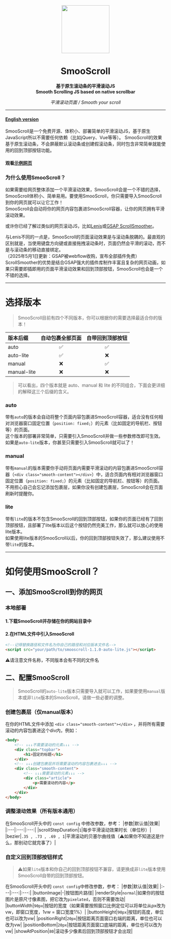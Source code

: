 <div align="center">
<a href="https://shuninyu.github.io/SmooScroll">
  <img src="https://ik.imagekit.io/shunin/SmooScroll/smooscroll-logo.svg" height="150px" />
</a>

# SmooScroll

**基于原生滚动条的平滑滚动JS**<br>**Smooth Scrolling JS based on native scrollbar**

*平滑滚动页面 / Smooth your scroll*
</div>

---
#### [English version](https://github.com/ShuninYu/SmooScroll/blob/main/docs/README-en.md)
SmooScroll是一个免费开源、体积小、部署简单的平滑滚动JS，基于原生JavaScript所以不需要任何依赖（比如jQuery、Vue等等）。
SmooScroll的效果基于原生滚动条，不会屏蔽默认滚动条或创建假滚动条，同时包含非常简单就能使用的回到顶部按钮功能。
#### 观看[示例网页](https://shuninyu.github.io/SmooScroll/)

### 为什么使用SmooScroll？
如果需要给网页整体添加一个平滑滚动效果，SmooScroll会是一个不错的选择，SmooScroll体积小、简单易用。要使用SmooScroll，你只需要导入SmooScroll到你的网页就可以让它工作！<br>SmooScroll会自动将你的网页内容包裹进SmooScroll容器，让你的网页拥有平滑滚动效果。

或许你已经了解过类似的网页滚动JS，比如[Lenis](https://github.com/darkroomengineering/lenis)或[GSAP ScrollSmoother](https://gsap.com/docs/v3/Plugins/ScrollSmoother/)。

与Lenis不同的一点是，SmooScroll的页面滚动效果是与滚动条脱耦的。最直观的区别就是，当使用键盘方向键或直接拖拽滚动条时，页面仍然会平滑的滚动，而不是与滚动条的移动直接绑定。<br>（2025年5月1日更新：GSAP被webflow收购，宣布全部插件免费）ScrollSmoother的优势是结合GSAP强大的插件库制作丰富且复杂的网页动画，如果只需要即插即用的页面平滑滚动效果和回到顶部按钮，SmooScroll也会是一个不错的选择。

---
# 选择版本
>SmooScroll目前有四个不同版本，你可以根据你的需要选择最适合你的版本！

|版本后缀|自动包裹全部页面|自带回到顶部按钮|
|:---|:---:|:---:|
|auto|✅|✅|
|auto-lite|✅|❌|
|manual|❌|✅|
|manual-lite|❌|❌|

>可以看出，四个版本就是 auto、manual 和 lite 的不同组合，下面会更详细的解释这三个后缀的含义。

### auto
带有```auto```的版本会自动将整个页面内容包裹进SmooScroll容器，适合没有任何相对浏览器窗口固定位置（```position: fixed;```）的元素（比如固定的导航栏、按钮等）的页面。<br>这个版本的部署非常简单，只需要引入SmooScroll并做一些参数修改即可生效。<br>如果是```auto-lite```版本，你甚至只需要引入SmooScroll就可以了！

### manual
带有```manual```的版本需要你手动将页面内需要平滑滚动的内容包裹进SmooScroll容器（```<div class="smooth-content"></div>```）中，适合页面内有相对浏览器窗口固定位置（```position: fixed;```）的元素（比如固定的导航栏、按钮等）的页面。<br>不用担心自己会忘记添加包裹层，如果你没有创建包裹层，SmooScroll会在页面刷新时提醒你。

### lite
带有```lite```的版本不包含SmooScroll的回到顶部按钮，如果你的页面已经有了回到顶部按钮，且部署了lite版本以后这个按钮仍然完美工作，那么就可以放心的使用lite版本。<br>如果使用lite版本的SmooScroll以后，你的回到顶部按钮失效了，那么建议使用不带```lite```的版本。

---
# 如何使用SmooScroll？
## 一、添加SmooScroll到你的网页
### 本地部署
#### 1.下载SmooScroll并存储在你的网站目录中
#### 2.在HTML文件中引入SmooScroll
```html
<!--记得替换路径和文件名为你自己的路径和对应版本文件名-->
<script src="your/path/to/smooscroll-1.1.0-auto-lite.js"></script>
```
⚠️请注意文件名称，不同版本会有不同的文件名
## 二、配置SmooScroll
>SmooScroll的```auto-lite```版本只需要导入就可以工作，如果要使用```manual```版本或非```lite```版本的SmooScroll，请做一些必要的调整。
### 创建包裹层（仅manual版本）
在你的HTML文件中添加 ```<div class="smooth-content"></div>``` ，并将所有需要滚动的内容包裹进这个div内，例如：
```html
<body>
    <!-- ↓↓↓不需要滚动的元素↓↓↓ -->
    <div class="topbar">
        <h1>固定的标题</h1>
    </div>
    <!-- ↓↓↓创建包裹层并将需要滚动的内容包裹进去↓↓↓ -->
    <div class="smooth-content">
        <!-- ↓↓↓需要滚动的元素↓↓↓ -->
        <div class="article">
            <p>需要滚动的内容</p>
        </div>
    </div>
</body>
```
### 调整滚动效果（所有版本通用）
在SmooScroll开头中的 ```const config``` 中修改参数，参考：
|参数|默认值|效果|
|:---|:---:|:---:|
|scrollStepDuration|```1```|每步平滑滚动效果时长（单位秒）|
|bezier|```.35 , .73 , .69 , 1```|平滑滚动的贝塞尔曲线值（⚠️如果你不知道这是什么，那别动它就完事了）|

### 自定义回到顶部按钮样式
>⚠️如果```lite```版本和你自己的回到顶部按钮不兼容，请更换成非```lite```版本使用SmooScroll自带的回到顶部按钮。

在SmooScroll开头中的 ```const config```中修改参数，参考：
|参数|默认值|效果|
|:---|:---:|:---:|
|buttonImage|-|按钮图片路径|
|renderStyle|```normal```|如果你的按钮图片是原尺寸像素图，把它改为```pixelated```，否则不需要改动|
|buttonWidth|```90px```|按钮的宽度（如果需要按照窗口比例定位可以将单位从px改为vw，即窗口宽度，1vw = 窗口宽度1%）|
|buttonHeight|```90px```|按钮的高度，单位也可以改为vw|
|positionRight|```20px```|按钮距离页面窗口右端的距离，单位也可以改为vw|
|positionBottom|```20px```|按钮距离页面窗口底端的距离，单位也可以改为vw|
|showAtPosition|```80```|滚动多少像素后回到顶部按钮才会出现|